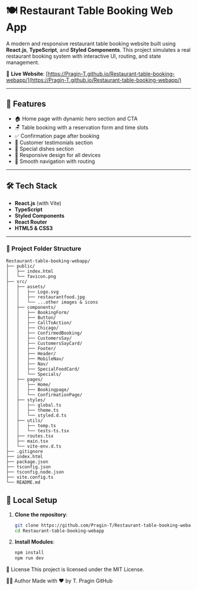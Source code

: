 # 🍽️ Restaurant Table Booking Web App

A modern and responsive restaurant table booking website built using **React.js**, **TypeScript**, and **Styled Components**. This project simulates a real restaurant booking system with interactive UI, routing, and state management.

🔗 **Live Website**: [https://Pragin-T.github.io/Restaurant-table-booking-webapp/](https://Pragin-T.github.io/Restaurant-table-booking-webapp/)

---

## 🚀 Features

- 🏠 Home page with dynamic hero section and CTA
- 🪑 Table booking with a reservation form and time slots
- ✅ Confirmation page after booking
- 👥 Customer testimonials section
- 🍝 Special dishes section
- 🌆 Responsive design for all devices
- 🧭 Smooth navigation with routing

---

## 🛠️ Tech Stack

- **React.js** (with Vite)
- **TypeScript**
- **Styled Components**
- **React Router**
- **HTML5 & CSS3**

---

### 📁 Project Folder Structure

```
Restaurant-table-booking-webapp/
├── public/
│   ├── index.html
│   └── favicon.png
├── src/
│   ├── assets/
│   │   ├── Logo.svg
│   │   ├── restaurantfood.jpg
│   │   └── ...other images & icons
│   ├── components/
│   │   ├── BookingForm/
│   │   ├── Button/
│   │   ├── CallToAction/
│   │   ├── Chicago/
│   │   ├── ConfirmedBooking/
│   │   ├── CustomersSay/
│   │   ├── CustomersSayCard/
│   │   ├── Footer/
│   │   ├── Header/
│   │   ├── MobileNav/
│   │   ├── Nav/
│   │   ├── SpecialFoodCard/
│   │   └── Specials/
│   ├── pages/
│   │   ├── Home/
│   │   ├── Bookingpage/
│   │   └── ConfirmationPage/
│   ├── styles/
│   │   ├── global.ts
│   │   ├── theme.ts
│   │   └── styled.d.ts
│   ├── utils/
│   │   ├── temp.ts
│   │   └── tests-ts.tsx
│   ├── routes.tsx
│   ├── main.tsx
│   └── vite-env.d.ts
├── .gitignore
├── index.html
├── package.json
├── tsconfig.json
├── tsconfig.node.json
├── vite.config.ts
└── README.md
```
## 🧪 Local Setup

1. **Clone the repository**:

   ```bash
   git clone https://github.com/Pragin-T/Restaurant-table-booking-webapp.git
   cd Restaurant-table-booking-webapp
1. **Install Modules**:
    ```bash
   npm install
   npm run dev
   

📄 License
This project is licensed under the MIT License.

🙋‍♂️ Author
Made with ❤️ by T. Pragin
GitHub
